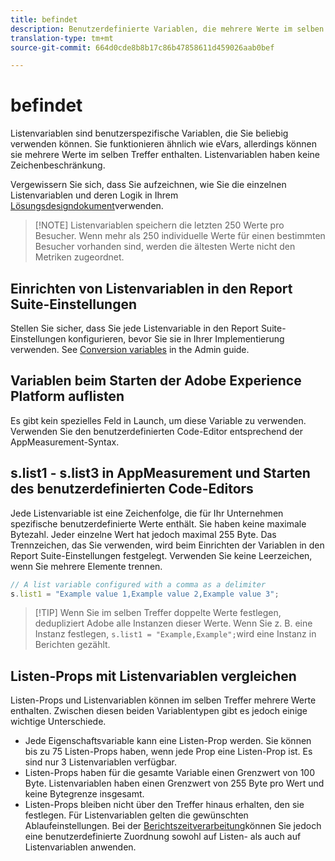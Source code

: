 ```yaml
---
title: befindet
description: Benutzerdefinierte Variablen, die mehrere Werte im selben Treffer enthalten.
translation-type: tm+mt
source-git-commit: 664d0cde8b8b17c86b47858611d459026aab0bef

---
```



# befindet

Listenvariablen sind benutzerspezifische Variablen, die Sie beliebig verwenden können. Sie funktionieren ähnlich wie eVars, allerdings können sie mehrere Werte im selben Treffer enthalten. Listenvariablen haben keine Zeichenbeschränkung.

Vergewissern Sie sich, dass Sie aufzeichnen, wie Sie die einzelnen Listenvariablen und deren Logik in Ihrem [Lösungsdesigndokument](../../prepare/solution-design.md)verwenden.

> [!NOTE] Listenvariablen speichern die letzten 250 Werte pro Besucher. Wenn mehr als 250 individuelle Werte für einen bestimmten Besucher vorhanden sind, werden die ältesten Werte nicht den Metriken zugeordnet.

## Einrichten von Listenvariablen in den Report Suite-Einstellungen

Stellen Sie sicher, dass Sie jede Listenvariable in den Report Suite-Einstellungen konfigurieren, bevor Sie sie in Ihrer Implementierung verwenden. See [Conversion variables](/help/admin/admin/conversion-var-admin/list-var-admin.md) in the Admin guide.

## Variablen beim Starten der Adobe Experience Platform auflisten

Es gibt kein spezielles Feld in Launch, um diese Variable zu verwenden. Verwenden Sie den benutzerdefinierten Code-Editor entsprechend der AppMeasurement-Syntax.

## s.list1 - s.list3 in AppMeasurement und Starten des benutzerdefinierten Code-Editors

Jede Listenvariable ist eine Zeichenfolge, die für Ihr Unternehmen spezifische benutzerdefinierte Werte enthält. Sie haben keine maximale Bytezahl. Jeder einzelne Wert hat jedoch maximal 255 Byte. Das Trennzeichen, das Sie verwenden, wird beim Einrichten der Variablen in den Report Suite-Einstellungen festgelegt. Verwenden Sie keine Leerzeichen, wenn Sie mehrere Elemente trennen.

```js
// A list variable configured with a comma as a delimiter
s.list1 = "Example value 1,Example value 2,Example value 3";
```

> [!TIP] Wenn Sie im selben Treffer doppelte Werte festlegen, dedupliziert Adobe alle Instanzen dieser Werte. Wenn Sie z. B. eine Instanz festlegen, `s.list1 = "Example,Example";`wird eine Instanz in Berichten gezählt.

## Listen-Props mit Listenvariablen vergleichen

Listen-Props und Listenvariablen können im selben Treffer mehrere Werte enthalten. Zwischen diesen beiden Variablentypen gibt es jedoch einige wichtige Unterschiede.

* Jede Eigenschaftsvariable kann eine Listen-Prop werden. Sie können bis zu 75 Listen-Props haben, wenn jede Prop eine Listen-Prop ist. Es sind nur 3 Listenvariablen verfügbar.
* Listen-Props haben für die gesamte Variable einen Grenzwert von 100 Byte. Listenvariablen haben einen Grenzwert von 255 Byte pro Wert und keine Bytegrenze insgesamt.
* Listen-Props bleiben nicht über den Treffer hinaus erhalten, den sie festlegen. Für Listenvariablen gelten die gewünschten Ablaufeinstellungen. Bei der [Berichtszeitverarbeitung](/help/components/vrs/vrs-report-time-processing.md)können Sie jedoch eine benutzerdefinierte Zuordnung sowohl auf Listen- als auch auf Listenvariablen anwenden.
